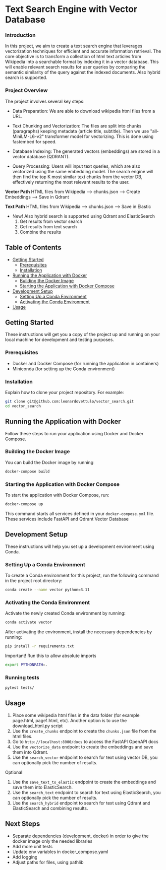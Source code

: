 
# Text Search Engine with Vector Database

### Introduction
In this project, we aim to create a text search engine that leverages vectorization techniques for efficient and accurate information retrieval. The core objective is to transform a collection of html text articles from Wikipedia into a searchable format by indexing it in a vector database. This will enable relevant search results for user queries by comparing the semantic similarity of the query against the indexed documents. Also hybrid search is supported.

### Project Overview


The project involves several key steps:

- Data Preparation: We are able to download wikipedia html files from a URL.

- Text Chunking and Vectorization: The files are split into chunks (paragraphs) keeping metadata (article title, subtitle). Then we use "all-MiniLM-L6-v2" transformer model for vectorizing. This is done using fastembed for speed.

- Database Indexing: The generated vectors (embeddings) are stored in a vector database (QDRANT).

- Query Processing: Users will input text queries, which are also vectorized using the same embedding model. The search engine will then find the top K most similar text chunks from the vector DB, effectively returning the most relevant results to the user.

**Vector Path**
HTML files from Wikipedia --> chunks.json --> Create Embeddings --> Save in Qdrant

**Text Path**
HTML files from Wikipedia --> chunks.json --> Save in Elastic

- New! Also hybrid search is supported using Qdrant and ElasticSearch
  1. Get results from vector search
  2. Get results from text search
  3. Combine the results

## Table of Contents

- [Getting Started](#getting-started)
  - [Prerequisites](#prerequisites)
  - [Installation](#installation)
- [Running the Application with Docker](#running-the-application-with-docker)
  - [Building the Docker Image](#building-the-docker-image)
  - [Starting the Application with Docker Compose](#starting-the-application-with-docker-compose)
- [Development Setup](#development-setup)
  - [Setting Up a Conda Environment](#setting-up-a-conda-environment)
  - [Activating the Conda Environment](#activating-the-conda-environment)
- [Usage](#usage)


## Getting Started

These instructions will get you a copy of the project up and running on your local machine for development and testing purposes.

### Prerequisites

- Docker and Docker Compose (for running the application in containers)
- Miniconda (for setting up the Conda environment)

### Installation

Explain how to clone your project repository. For example:

```bash
git clone git@github.com:leonardovettulo/vector_search.git
cd vector_search
```

## Running the Application with Docker

Follow these steps to run your application using Docker and Docker Compose.

### Building the Docker Image

You can build the Docker image by running:

```bash
docker-compose build
```

### Starting the Application with Docker Compose

To start the application with Docker Compose, run:

```bash
docker-compose up
```

This command starts all services defined in your `docker-compose.yml` file. These services include FastAPI and Qdrant Vector Database

## Development Setup

These instructions will help you set up a development environment using Conda.

### Setting Up a Conda Environment

To create a Conda environment for this project, run the following command in the project root directory:

```bash
conda create --name vector python=3.11
```

### Activating the Conda Environment

Activate the newly created Conda environment by running:

```bash
conda activate vector
```

After activating the environment, install the necessary dependencies by running:

```bash
pip install -r requirements.txt
```

Important! Run this to allow absolute imports

```bash
export PYTHONPATH=.
```
### Running tests

```bash
pytest tests/
```
## Usage

1. Place some wikipedia html files in the data folder (for example page.html, page1.html, etc). Another option is to use the download_html.py script
2. Use the `create_chunks` endpoint to create the `chunks.json` file from the html files.
3. Go to `http://localhost:8000/docs` to access the FastAPI OpenAPI docs
4. Use the `vectorize_data` endpoint to create the embeddings and save them into Qdrant.
5. Use the `search_vector` endpoint to search for text using vector DB, you can optionally pick the number of results.

Optional
1. Use the `save_text_to_elastic` endpoint to create the embeddings and save them into ElasticSearch.
2. Use the `search_text` endpoint to search for text using ElasticSearch, you can optionally pick the number of results.
3. Use the `search_hybrid` endpoint to search for text using Qdrant and ElasticSearch and combining results.

## Next Steps

- Separate dependencies (development, docker) in order to give the docker image only the needed libraries
- Add more unit tests
- Update env variables in docker_compose.yaml
- Add logging
- Adjust paths for files, using pathlib
